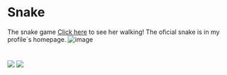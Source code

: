 # Snake
The snake game 
[Click here](https://raw.githubusercontent.com/Patricia-Bandeira/Snake/main/github-contribution-grid-snake.svg) to see her walking! The oficial snake is in my profile´s homepage.
![image](https://user-images.githubusercontent.com/92181116/138218082-19a1f38d-0db7-44b1-a32c-d3cb12a977bb.png)
#
<a href="https://github.com/Patricia-Bandeira" target="_blank"><img src="https://img.shields.io/badge/GitHub-100000?style=for-the-badge&logo=github&logoColor=white" target="_blank"></a> 
<a href = "mailto:patriciabandeira.2611@gmail.com"><img src="https://img.shields.io/badge/-Gmail-%23333?style=for-the-badge&logo=gmail&logoColor=white" target="_blank"></a>

